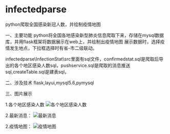 # infectedparse
python爬取全国感染新冠人数，并绘制疫情地图

一、主要功能
python将全国各地感染新型肺炎信息爬取下来，存储在mysql数据库，并用flask框架将数据展示在web上，并绘制出疫情地图
展示数据时，选择疫情发生地点，下拉框选择时有省-市二级联动。

infectedparse\InfectionStat\src里面有sql文件，confirmedstat.sql是爬取后导出的各个地区感染人数sql，pushservice.sql是爬取的消息推送sql,createTable.sql是建表sql，

二、涉及技术
flask,layui,mysql5.6,pymysql

三、图片展示

1.各个地区感染人数
![各个地区感染人数](http://tuchuang.wang/2020/03/27/5089a56687931.png)

2.最新消息：
![最新消息](http://tuchuang.wang/2020/03/27/6f278a357c303.png)


2.疫情地图：
![疫情地图](http://tuchuang.wang/2020/03/27/ed00d86defd48.png)





